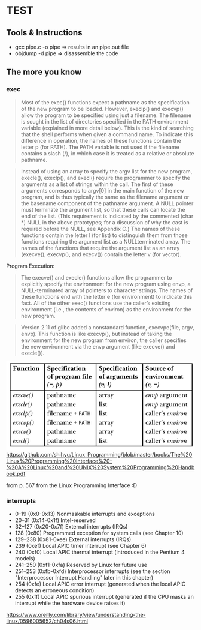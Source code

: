 # TEST

## Tools & Instructions

- gcc pipe.c -o pipe => results in an pipe.out file
- objdump -d pipe => disassemble the code


## The more you know

### exec 

> Most of the exec() functions expect a pathname as the specification of the new program to be loaded. However, execlp() and execvp() allow the program to be specified using just a filename. The filename is sought in the list of directories specified in the PATH environment variable (explained in more detail below). This is the kind of searching that the shell performs when given a command name. To indicate this difference in operation, the names of these functions contain the letter p (for PATH). The PATH variable is not used if the filename contains a slash (/), in which case it is treated as a relative or absolute pathname.

> Instead of using an array to specify the argv list for the new program, execle(), execlp(), and execl() require the programmer to specify the arguments as a list of strings within the call. The first of these arguments corresponds to argv[0] in the main function of the new program, and is thus typically the same as the filename argument or the basename component of the pathname argument. A NULL pointer must terminate the argument list, so that these calls can locate the end of the list. (This requirement is indicated by the commented (char *) NULL in the above prototypes; for a discussion of why the cast is required before the NULL, see Appendix C.) The names of these functions contain the letter l (for list) to distinguish them from those functions requiring the argument list as a NULLterminated array. The names of the functions that require the argument list as an array (execve(), execvp(), and execv()) contain the letter v (for vector).

Program Execution:
> The execve() and execle() functions allow the programmer to explicitly specify the environment for the new program using envp, a NULL-terminated array of pointers to character strings. The names of these functions end with the letter e (for environment) to indicate this fact. All of the other exec() functions use the caller’s existing environment (i.e., the contents of environ) as the environment for the new program.

> Version 2.11 of glibc added a nonstandard function, execvpe(file, argv, envp). This function is like execvp(), but instead of taking the environment for the new program from environ, the caller specifies the new environment via the envp argument (like execve() and execle()).

![](DF834608-8608-4717-A32A-B7A86CE01C7E.jpeg) https://github.com/shihyu/Linux_Programming/blob/master/books/The%20Linux%20Programming%20Interface%20-%20A%20Linux%20and%20UNIX%20System%20Programming%20Handbook.pdf


from p. 567 from the Linux Programming Interface :D

### interrupts

- 0–19 (0x0-0x13) Nonmaskable interrupts and exceptions
- 20–31 (0x14-0x1f) Intel-reserved
- 32–127 (0x20-0x7f)  External interrupts (IRQs)
- 128 (0x80)  Programmed exception for system calls (see Chapter 10)
- 129–238 (0x81-0xee) External interrupts (IRQs)
- 239 (0xef)  Local APIC timer interrupt (see Chapter 6)
- 240 (0xf0)  Local APIC thermal interrupt (introduced in the Pentium 4 models)
- 241–250 (0xf1-0xfa) Reserved by Linux for future use
- 251–253 (0xfb-0xfd) Interprocessor interrupts (see the section "Interprocessor Interrupt Handling" later in this chapter)
- 254 (0xfe)  Local APIC error interrupt (generated when the local APIC detects an erroneous condition)
- 255 (0xff)  Local APIC spurious interrupt (generated if the CPU masks an interrupt while the hardware device raises it)

https://www.oreilly.com/library/view/understanding-the-linux/0596005652/ch04s06.html
